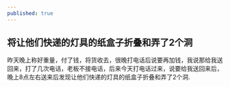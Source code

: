 ```yaml
---
published: true
---
```


## 将让他们快递的灯具的纸盒子折叠和弄了2个洞

   昨天晚上称好重量，付了钱，将货收去，很晚打电话后说要再加钱，我说那给我送回来，打了几次电话，老板不接电话，后来今天打电话过来，说要给我送回来后，晚上8点左右送来后发现让他们快递的灯具的纸盒子折叠和弄了2个洞.